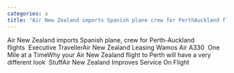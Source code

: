 ```yaml
---
categories: a
title: "Air New Zealand imports Spanish plane crew for PerthAuckland flights  Executive Traveller"
---
```

Air New Zealand imports Spanish plane, crew for Perth-Auckland flights&nbsp;&nbsp;Executive TravellerAir New Zealand Leasing Wamos Air A330&nbsp;&nbsp;One Mile at a TimeWhy your Air New Zealand flight to Perth will have a very different look&nbsp;&nbsp;StuffAir New Zealand Improves Service On Flight